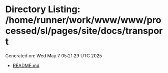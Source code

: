 # Directory Listing: /home/runner/work/www/www/processed/sl/pages/site/docs/transport
Generated on: Wed May  7 05:21:29 UTC 2025

- [README.md](README.md)
